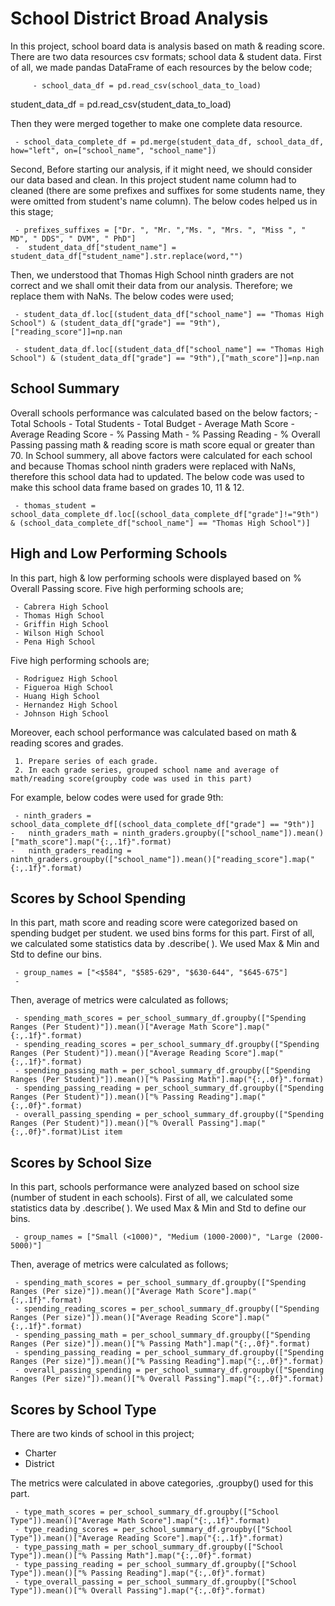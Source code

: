 # School District Broad Analysis
In this project, school board data is analysis based on math & reading score. 
 There are two data resources csv formats; school data & student data. First of all, we made pandas DataFrame of each resources by the below code;

		 - school_data_df = pd.read_csv(school_data_to_load)
student_data_df = pd.read_csv(student_data_to_load)

Then they were merged together to make one complete data resource.

	 - school_data_complete_df = pd.merge(student_data_df, school_data_df, how="left", on=["school_name", "school_name"])

Second, Before starting our analysis, if it might need, we should consider our data based and clean. In this project student name column had to cleaned (there are some prefixes and suffixes for some students name, they were omitted from student's name column). The below codes helped us in this stage;

	 - prefixes_suffixes = ["Dr. ", "Mr. ","Ms. ", "Mrs. ", "Miss ", " MD", " DDS", " DVM", " PhD"]
	 -  student_data_df["student_name"] = student_data_df["student_name"].str.replace(word,"")

Then, we understood that Thomas High School ninth graders are not correct and we shall omit their data from our analysis. Therefore; we replace them with NaNs. The below codes were used;

	 - student_data_df.loc[(student_data_df["school_name"] == "Thomas High School") & (student_data_df["grade"] == "9th"),["reading_score"]]=np.nan

	 - student_data_df.loc[(student_data_df["school_name"] == "Thomas High School") & (student_data_df["grade"] == "9th"),["math_score"]]=np.nan

##  School Summary
Overall schools performance was calculated based on the below factors;
			-	Total Schools
			-	Total Students
			-	Total Budget
			-	Average Math Score
			-	Average Reading Score
			-	% Passing Math
			-	% Passing Reading
			-	% Overall Passing
passing math & reading score is math score equal or greater than 70. 
In School summery, all above factors were calculated for each school and because Thomas school ninth graders were replaced with NaNs, therefore this school data had to updated.  The below code was used to make this school data frame based on  grades 10, 11 & 12.

	 - thomas_student = school_data_complete_df.loc[(school_data_complete_df["grade"]!="9th") & (school_data_complete_df["school_name"] == "Thomas High School")]

## High and Low Performing Schools 
In this part, high & low performing schools were displayed based on % Overall Passing score.
Five high performing schools are;

	 - Cabrera High School 
	 - Thomas High School 
	 - Griffin High School
	 - Wilson High School
	 - Pena High School
Five high performing schools are;

	 - Rodriguez High School
	 - Figueroa High School
	 - Huang High School
	 - Hernandez High School 
	 - Johnson High School
Moreover, each school performance was calculated based on math & reading scores and grades.

	 1. Prepare series of each grade.
	 2. In each grade series, grouped school name and average of math/reading score(groupby code was used in this part)
 For example, below codes were used for grade 9th:
 

	 - ninth_graders = school_data_complete_df[(school_data_complete_df["grade"] == "9th")]
	-	ninth_graders_math = ninth_graders.groupby(["school_name"]).mean()["math_score"].map("{:,.1f}".format)
	-	ninth_graders_reading = ninth_graders.groupby(["school_name"]).mean()["reading_score"].map("{:,.1f}".format)

## Scores by School Spending
In this part,  math score and reading score were categorized based on spending budget per student. we used bins forms for this part. First of all, we calculated some statistics data by .describe( ). We used Max & Min and Std  to define our bins.

	 - group_names = ["<$584", "$585-629", "$630-644", "$645-675"]
	 - 
Then, average of  metrics were calculated as follows;

	 - spending_math_scores = per_school_summary_df.groupby(["Spending Ranges (Per Student)"]).mean()["Average Math Score"].map("{:,.1f}".format)
	 - spending_reading_scores = per_school_summary_df.groupby(["Spending Ranges (Per Student)"]).mean()["Average Reading Score"].map("{:,.1f}".format)
	 - spending_passing_math = per_school_summary_df.groupby(["Spending Ranges (Per Student)"]).mean()["% Passing Math"].map("{:,.0f}".format)
	 - spending_passing_reading = per_school_summary_df.groupby(["Spending Ranges (Per Student)"]).mean()["% Passing Reading"].map("{:,.0f}".format)
	 - overall_passing_spending = per_school_summary_df.groupby(["Spending Ranges (Per Student)"]).mean()["% Overall Passing"].map("{:,.0f}".format)List item

## Scores by School Size
In this part, schools performance were analyzed based on school size (number of student in each schools). First of all, we calculated some statistics data by .describe( ). We used Max & Min and Std  to define our bins.

	 - group_names = ["Small (<1000)", "Medium (1000-2000)", "Large (2000-5000)"]

Then, average of  metrics were calculated as follows;

	 - spending_math_scores = per_school_summary_df.groupby(["Spending Ranges (Per size)"]).mean()["Average Math Score"].map("{:,.1f}".format)
	 - spending_reading_scores = per_school_summary_df.groupby(["Spending Ranges (Per size)"]).mean()["Average Reading Score"].map("{:,.1f}".format)
	 - spending_passing_math = per_school_summary_df.groupby(["Spending Ranges (Per size)"]).mean()["% Passing Math"].map("{:,.0f}".format)
	 - spending_passing_reading = per_school_summary_df.groupby(["Spending Ranges (Per size)"]).mean()["% Passing Reading"].map("{:,.0f}".format)
	 - overall_passing_spending = per_school_summary_df.groupby(["Spending Ranges (Per size)"]).mean()["% Overall Passing"].map("{:,.0f}".format)

## Scores by School Type
There are two kinds of school in this project; 

 - Charter
 - District
 
 The metrics were calculated in above categories, .groupby() used for this part.
		
	 - type_math_scores = per_school_summary_df.groupby(["School Type"]).mean()["Average Math Score"].map("{:,.1f}".format)
	 - type_reading_scores = per_school_summary_df.groupby(["School Type"]).mean()["Average Reading Score"].map("{:,.1f}".format)
	 - type_passing_math = per_school_summary_df.groupby(["School Type"]).mean()["% Passing Math"].map("{:,.0f}".format)
	 - type_passing_reading = per_school_summary_df.groupby(["School Type"]).mean()["% Passing Reading"].map("{:,.0f}".format)
	 - type_overall_passing = per_school_summary_df.groupby(["School Type"]).mean()["% Overall Passing"].map("{:,.0f}".format)

